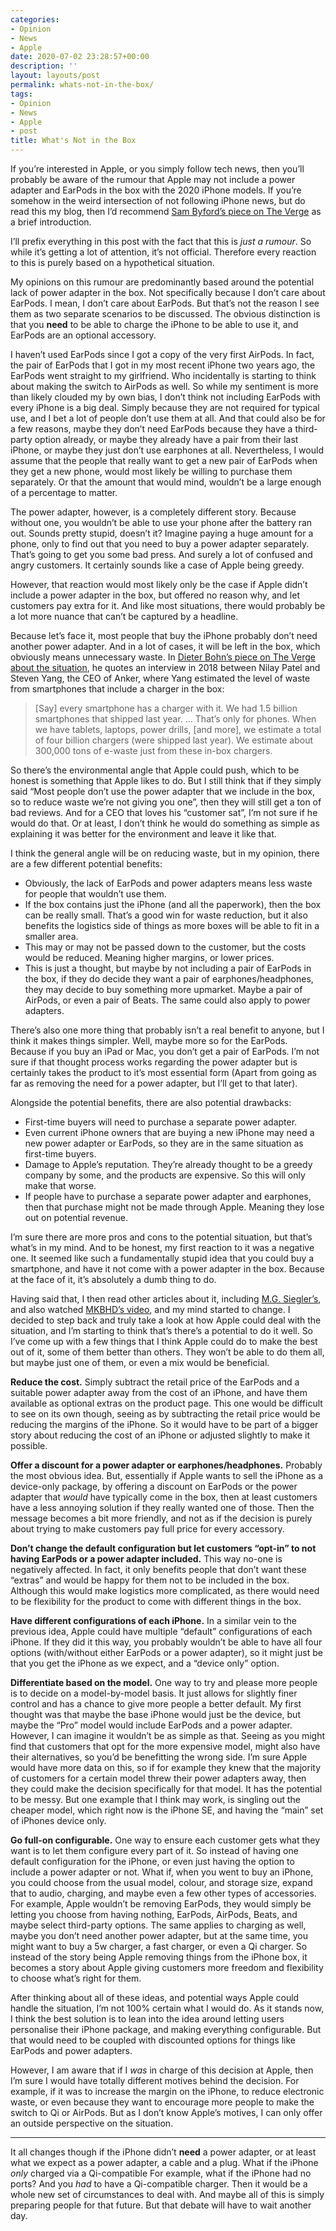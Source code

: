```yaml
---
categories:
- Opinion
- News
- Apple
date: 2020-07-02 23:28:57+00:00
description: ''
layout: layouts/post
permalink: whats-not-in-the-box/
tags:
- Opinion
- News
- Apple
- post
title: What's Not in the Box
---
```


<p>If you&#8217;re interested in Apple, or you simply follow tech news, then you&#8217;ll probably be aware of the rumour that Apple may not include a power adapter and EarPods in the box with the 2020 iPhone models. If you&#8217;re somehow in the weird intersection of not following iPhone news, but do read this my blog, then I&#8217;d recommend <a href="https://www.theverge.com/2020/6/28/21306499/2020-iphones-no-power-adapter-earpods-new-ipads-20w-charger">Sam Byford&#8217;s piece on The Verge</a> as a brief introduction.</p>
<p>I&#8217;ll prefix everything in this post with the fact that this is <em>just a rumour</em>. So while it&#8217;s getting a lot of attention, it&#8217;s not official. Therefore every reaction to this is purely based on a hypothetical situation.</p>
<p>My opinions on this rumour are predominantly based around the potential lack of power adapter in the box. Not specifically because I don&#8217;t care about EarPods. I mean, I don&#8217;t care about EarPods. But that&#8217;s not the reason I see them as two separate scenarios to be discussed. The obvious distinction is that you <strong>need</strong> to be able to charge the iPhone to be able to use it, and EarPods are an optional accessory.</p>
<p>I haven&#8217;t used EarPods since I got a copy of the very first AirPods. In fact, the pair of EarPods that I got in my most recent iPhone two years ago, the EarPods went straight to my girlfriend. Who incidentally is starting to think about making the switch to AirPods as well. So while my sentiment is more than likely clouded my by own bias, I don&#8217;t think not including EarPods with every iPhone is a big deal. Simply because they are not required for typical use, and I bet a lot of people don&#8217;t use them at all. And that could also be for a few reasons, maybe they don&#8217;t need EarPods because they have a third-party option already, or maybe they already have a pair from their last iPhone, or maybe they just don&#8217;t use earphones at all. Nevertheless, I would assume that the people that really want to get a new pair of EarPods when they get a new phone, would most likely be willing to purchase them separately. Or that the amount that would mind, wouldn&#8217;t be a large enough of a percentage to matter.</p>
<p>The power adapter, however, is a completely different story. Because without one, you wouldn&#8217;t be able to use your phone after the battery ran out. Sounds pretty stupid, doesn&#8217;t it? Imagine paying a huge amount for a phone, only to find out that you need to buy a power adapter separately. That&#8217;s going to get you some bad press. And surely a lot of confused and angry customers. It certainly sounds like a case of Apple being greedy.</p>
<p>However, that reaction would most likely only be the case if Apple didn&#8217;t include a power adapter in the box, but offered no reason why, and let customers pay extra for it. And like most situations, there would probably be a lot more nuance that can&#8217;t be captured by a headline.</p>
<p>Because let&#8217;s face it, most people that buy the iPhone probably don&#8217;t need another power adapter. And in a lot of cases, it will be left in the box, which obviously means unnecessary waste. In <a href="https://www.theverge.com/2020/6/30/21307463/apple-iphone-12-power-adapter-charger-rumor-usb-c">Dieter Bohn&#8217;s piece on The Verge about the situation</a>, he quotes an interview in 2018 between Nilay Patel and Steven Yang, the CEO of Anker, where Yang estimated the level of waste from smartphones that include a charger in the box:</p>
<blockquote>
<p>[Say] every smartphone has a charger with it. We had 1.5 billion smartphones that shipped last year. &#8230; That’s only for phones. When we have tablets, laptops, power drills, [and more], we estimate a total of four billion chargers (were shipped last year). We estimate about 300,000 tons of e-waste just from these in-box chargers.</p>
</blockquote>
<p>So there&#8217;s the environmental angle that Apple could push, which to be honest is something that Apple likes to do. But I still think that if they simply said &#8220;Most people don&#8217;t use the power adapter that we include in the box, so to reduce waste we&#8217;re not giving you one&#8221;, then they will still get a ton of bad reviews. And for a CEO that loves his &#8220;customer sat&#8221;, I&#8217;m not sure if he would do that. Or at least, I don&#8217;t think he would do something as simple as explaining it was better for the environment and leave it like that.</p>
<p>I think the general angle will be on reducing waste, but in my opinion, there are a few different potential benefits:</p>
<ul>
<li>Obviously, the lack of EarPods and power adapters means less waste for people that wouldn&#8217;t use them.</li>
<li>If the box contains just the iPhone (and all the paperwork), then the box can be really small. That&#8217;s a good win for waste reduction, but it also benefits the logistics side of things as more boxes will be able to fit in a smaller area.</li>
<li>This may or may not be passed down to the customer, but the costs would be reduced. Meaning higher margins, or lower prices.</li>
<li>This is just a thought, but maybe by not including a pair of EarPods in the box, if they do decide they want a pair of earphones/headphones, they may decide to buy something more upmarket. Maybe a pair of AirPods, or even a pair of Beats. The same could also apply to power adapters.</li>
</ul>
<p>There&#8217;s also one more thing that probably isn&#8217;t a real benefit to anyone, but I think it makes things simpler. Well, maybe more so for the EarPods. Because if you buy an iPad or Mac, you don&#8217;t get a pair of EarPods. I&#8217;m not sure if that thought process works regarding the power adapter but is certainly takes the product to it&#8217;s most essential form (Apart from going as far as removing the need for a power adapter, but I&#8217;ll get to that later).</p>
<p>Alongside the potential benefits, there are also potential drawbacks:</p>
<ul>
<li>First-time buyers will need to purchase a separate power adapter.</li>
<li>Even current iPhone owners that are buying a new iPhone may need a new power adapter or EarPods, so they are in the same situation as first-time buyers.</li>
<li>Damage to Apple&#8217;s reputation. They&#8217;re already thought to be a greedy company by some, and the products are expensive. So this will only make that worse.</li>
<li>If people have to purchase a separate power adapter and earphones, then that purchase might not be made through Apple. Meaning they lose out on potential revenue.</li>
</ul>
<p>I&#8217;m sure there are more pros and cons to the potential situation, but that&#8217;s what&#8217;s in my mind. And to be honest, my first reaction to it was a negative one. It seemed like such a fundamentally stupid idea that you could buy a smartphone, and have it not come with a power adapter in the box. Because at the face of it, it&#8217;s absolutely a dumb thing to do.</p>
<p>Having said that, I then read other articles about it, including <a href="https://500ish.com/unlimited-power-but-the-opposite-427be9ad6db8">M.G. Siegler&#8217;s</a>, and also watched <a href="https://www.youtube.com/watch?v=8IB7JcKJEeI">MKBHD&#8217;s video</a>, and my mind started to change. I decided to step back and truly take a look at how Apple could deal with the situation, and I&#8217;m starting to think that&#8217;s there&#8217;s a potential to do it well. So I&#8217;ve come up with a few things that I think Apple could do to make the best out of it, some of them better than others. They won&#8217;t be able to do them all, but maybe just one of them, or even a mix would be beneficial.</p>
<p><strong>Reduce the cost.</strong> Simply subtract the retail price of the EarPods and a suitable power adapter away from the cost of an iPhone, and have them available as optional extras on the product page. This one would be difficult to see on its own though, seeing as by subtracting the retail price would be reducing the margins of the iPhone. So it would have to be part of a bigger story about reducing the cost of an iPhone or adjusted slightly to make it possible.</p>
<p><strong>Offer a discount for a power adapter or earphones/headphones.</strong> Probably the most obvious idea. But, essentially if Apple wants to sell the iPhone as a device-only package, by offering a discount on EarPods or the power adapter that <em>would</em> have typically come in the box, then at least customers have a less annoying solution if they really wanted one of those. Then the message becomes a bit more friendly, and not as if the decision is purely about trying to make customers pay full price for every accessory.</p>
<p><strong>Don&#8217;t change the default configuration but let customers &#8220;opt-in&#8221; to not having EarPods or a power adapter included.</strong> This way no-one is negatively affected. In fact, it only benefits people that don&#8217;t want these &#8220;extras&#8221; and would be happy for them not to be included in the box. Although this would make logistics more complicated, as there would need to be flexibility for the product to come with different things in the box.</p>
<p><strong>Have different configurations of each iPhone.</strong> In a similar vein to the previous idea, Apple could have multiple &#8220;default&#8221; configurations of each iPhone. If they did it this way, you probably wouldn&#8217;t be able to have all four options (with/without either EarPods or a power adapter), so it might just be that you get the iPhone as we expect, and a &#8220;device only&#8221; option.</p>
<p><strong>Differentiate based on the model.</strong> One way to try and please more people is to decide on a model-by-model basis. It just allows for slightly finer control and has a chance to give more people a better default. My first thought was that maybe the base iPhone would just be the device, but maybe the &#8220;Pro&#8221; model would include EarPods and a power adapter. However, I can imagine it wouldn&#8217;t be as simple as that. Seeing as you might find that customers that opt for the more expensive model, might also have their alternatives, so you&#8217;d be benefitting the wrong side. I&#8217;m sure Apple would have more data on this, so if for example they knew that the majority of customers for a certain model threw their power adapters away, then they could make the decision specifically for that model. It has the potential to be messy. But one example that I think may work, is singling out the cheaper model, which right now is the iPhone SE, and having the &#8220;main&#8221; set of iPhones device only.</p>
<p><strong>Go full-on configurable.</strong> One way to ensure each customer gets what they want is to let them configure every part of it. So instead of having one default configuration for the iPhone, or even just having the option to include a power adapter or not. What if, when you went to buy an iPhone, you could choose from the usual model, colour, and storage size, expand that to audio, charging, and maybe even a few other types of accessories. For example, Apple wouldn&#8217;t be removing EarPods, they would simply be letting you choose from having nothing, EarPods, AirPods, Beats, and maybe select third-party options. The same applies to charging as well, maybe you don&#8217;t need another power adapter, but at the same time, you might want to buy a 5w charger, a fast charger, or even a Qi charger. So instead of the story being Apple removing things from the iPhone box, it becomes a story about Apple giving customers more freedom and flexibility to choose what&#8217;s right for them.</p>
<p>After thinking about all of these ideas, and potential ways Apple could handle the situation, I&#8217;m not 100% certain what I would do. As it stands now, I think the best solution is to lean into the idea around letting users personalise their iPhone package, and making everything configurable. But that would need to be coupled with discounted options for things like EarPods and power adapters.</p>
<p>However, I am aware that if I <em>was</em> in charge of this decision at Apple, then I&#8217;m sure I would have totally different motives behind the decision. For example, if it was to increase the margin on the iPhone, to reduce electronic waste, or even because they want to encourage more people to make the switch to Qi or AirPods. But as I don&#8217;t know Apple&#8217;s motives, I can only offer an outside perspective on the situation.</p>
<hr />
<p>It all changes though if the iPhone didn&#8217;t <strong>need</strong> a power adapter, or at least what we expect as a power adapter, a cable and a plug. What if the iPhone <em>only</em> charged via a Qi-compatible For example, what if the iPhone had no ports? And you <em>had</em> to have a Qi-compatible charger. Then it would be a whole new set of circumstances to deal with. And maybe all of this is simply preparing people for that future. But that debate will have to wait another day.</p>